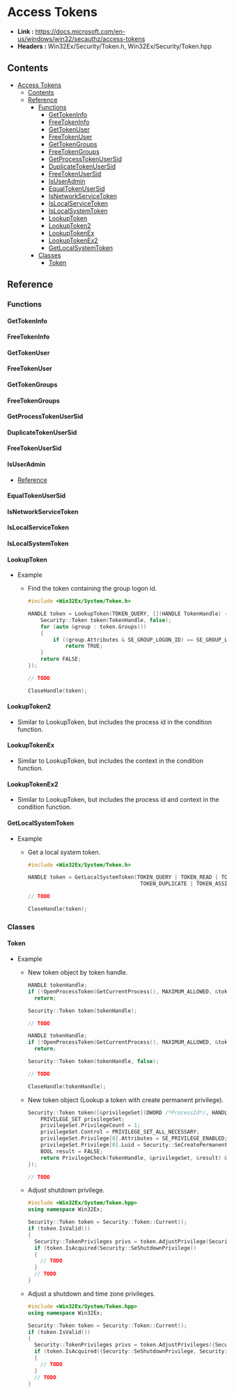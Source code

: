 # Access Tokens

- **Link :** <https://docs.microsoft.com/en-us/windows/win32/secauthz/access-tokens>
- **Headers :** Win32Ex/Security/Token.h, Win32Ex/Security/Token.hpp

## Contents

- [Access Tokens](#access-tokens)
  - [Contents](#contents)
  - [Reference](#reference)
    - [Functions](#functions)
      - [GetTokenInfo](#gettokeninfo)
      - [FreeTokenInfo](#freetokeninfo)
      - [GetTokenUser](#gettokenuser)
      - [FreeTokenUser](#freetokenuser)
      - [GetTokenGroups](#gettokengroups)
      - [FreeTokenGroups](#freetokengroups)
      - [GetProcessTokenUserSid](#getprocesstokenusersid)
      - [DuplicateTokenUserSid](#duplicatetokenusersid)
      - [FreeTokenUserSid](#freetokenusersid)
      - [IsUserAdmin](#isuseradmin)
      - [EqualTokenUserSid](#equaltokenusersid)
      - [IsNetworkServiceToken](#isnetworkservicetoken)
      - [IsLocalServiceToken](#islocalservicetoken)
      - [IsLocalSystemToken](#islocalsystemtoken)
      - [LookupToken](#lookuptoken)
      - [LookupToken2](#lookuptoken2)
      - [LookupTokenEx](#lookuptokenex)
      - [LookupTokenEx2](#lookuptokenex2)
      - [GetLocalSystemToken](#getlocalsystemtoken)
    - [Classes](#classes)
      - [Token](#token)

## Reference

### Functions

#### GetTokenInfo

#### FreeTokenInfo

#### GetTokenUser

#### FreeTokenUser

#### GetTokenGroups

#### FreeTokenGroups

#### GetProcessTokenUserSid

#### DuplicateTokenUserSid

#### FreeTokenUserSid

#### IsUserAdmin

- [Reference](<https://docs.microsoft.com/en-us/windows/win32/api/securitybaseapi/nf-securitybaseapi-checktokenmembership>)

#### EqualTokenUserSid

#### IsNetworkServiceToken

#### IsLocalServiceToken

#### IsLocalSystemToken

#### LookupToken

- Example
  - Find the token containing the group logon id.

    ```C
    #include <Win32Ex/System/Token.h>

    HANDLE token = LookupToken(TOKEN_QUERY, [](HANDLE TokenHandle) -> BOOL {
        Security::Token token(TokenHandle, false);
        for (auto &group : token.Groups())
        {
            if ((group.Attributes & SE_GROUP_LOGON_ID) == SE_GROUP_LOGON_ID)
                return TRUE;
        }
        return FALSE;
    });

    // TODO
    
    CloseHandle(token);
    ```

#### LookupToken2

- Similar to LookupToken, but includes the process id in the condition function.

#### LookupTokenEx

- Similar to LookupToken, but includes the context in the condition function.

#### LookupTokenEx2

- Similar to LookupToken, but includes the process id and context in the condition function.

#### GetLocalSystemToken

- Example
  - Get a local system token.

    ```C
    #include <Win32Ex/System/Token.h>

    HANDLE token = GetLocalSystemToken(TOKEN_QUERY | TOKEN_READ | TOKEN_IMPERSONATE | TOKEN_QUERY_SOURCE |
                                        TOKEN_DUPLICATE | TOKEN_ASSIGN_PRIMARY | TOKEN_EXECUTE);

    // TODO
    
    CloseHandle(token);
    ```

### Classes

#### Token

- Example
  - New token object by token handle.

    ```C++
    HANDLE tokenHandle;
    if (!OpenProcessToken(GetCurrentProcess(), MAXIMUM_ALLOWED, &tokenHandle))
      return;

    Security::Token token(tokenHandle);

    // TODO
    ```

    ```C++
    HANDLE tokenHandle;
    if (!OpenProcessToken(GetCurrentProcess(), MAXIMUM_ALLOWED, &tokenHandle))
      return;

    Security::Token token(tokenHandle, false);

    // TODO

    CloseHandle(tokenHandle);
    ```

  - New token object (Lookup a token with create permanent privilege).

    ```C++
    Security::Token token([&privilegeSet](DWORD /*ProcessId*/, HANDLE TokenHandle) -> BOOL {
        PRIVILEGE_SET privilegeSet;
        privilegeSet.PrivilegeCount = 1;
        privilegeSet.Control = PRIVILEGE_SET_ALL_NECESSARY;
        privilegeSet.Privilege[0].Attributes = SE_PRIVILEGE_ENABLED;
        privilegeSet.Privilege[0].Luid = Security::SeCreatePermanentPrivilege;
        BOOL result = FALSE;
        return PrivilegeCheck(TokenHandle, &privilegeSet, &result) && result;
    });

    // TODO
    ```

  - Adjust shutdown privilege.

    ```C++
    #include <Win32Ex/System/Token.hpp>
    using namespace Win32Ex;

    Security::Token token = Security::Token::Current();
    if (token.IsValid())
    {
      Security::TokenPrivileges privs = token.AdjustPrivilege(Security::SeShutdownPrivilege);
      if (token.IsAcquired(Security::SeShutdownPrivilege))
      {
        // TODO
      }
      // TODO
    }
    ```

  - Adjust a shutdown and time zone privileges.

    ```C++
    #include <Win32Ex/System/Token.hpp>
    using namespace Win32Ex;

    Security::Token token = Security::Token::Current();
    if (token.IsValid())
    {
      Security::TokenPrivileges privs = token.AdjustPrivileges({Security::SeShutdownPrivilege, Security::SeTimeZonePrivilege});
      if (token.IsAcquired({Security::SeShutdownPrivilege, Security::SeTimeZonePrivilege}))
      {
        // TODO
      }
      // TODO
    }
    ```
